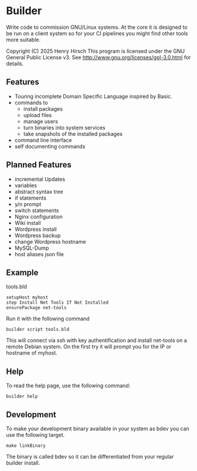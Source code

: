 # Builder
Write code to commission GNU/Linux systems. 
At the core it is designed to be run on a client system so for your CI pipelines you might
find other tools more suitable.

Copyright (C) 2025  Henry Hirsch 
This program is licensed under the GNU General Public License v3. 
See <http://www.gnu.org/licenses/gpl-3.0.html> for details.
## Features
- Touring incomplete Domain Specific Language inspired by Basic.
- commands to 
  - install packages
  - upload files
  - manage users
  - turn binaries into system services
  - take snapshots of the installed packages
- command line interface
- self documenting commands

## Planned Features
- incremental Updates
- variables
- abstract syntax tree
- if statements
- y/n prompt
- switch statements
- Nginx configuration
- Wiki install
- Wordpress install
- Wordpress backup
- change Wordpress hostname
- MySQL-Dump
- host aliases json file

## Example
tools.bld
```
setupHost myhost
step Install Net Tools If Not Installed
ensurePackage net-tools
```

Run it with the following command
```
builder script tools.bld
```

This will connect via ssh with key authentification and install net-tools on a remote Debian system.
On the first try it will prompt you for the IP or hostname of myhost.
## Help
To read the help page, use the following command:
```
builder help
```

## Development
To make your development binary available in your system as bdev you can use the following target.
```
make linkBinary
```
The binary is called bdev so it can be differentiated from your regular builder install.
